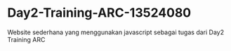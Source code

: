# Day2-Training-ARC-13524080
Website sederhana yang menggunakan javascript sebagai tugas dari Day2 Training ARC
